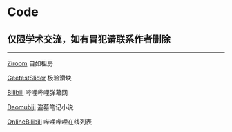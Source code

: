 # Code

## 仅限学术交流，如有冒犯请联系作者删除

-----------------
[Ziroom](https://www.ziroom.com)	自如租房

[GeetestSlider](https://www.geetest.com/demo/slide-popup.html)	极验滑块

[Bilibili](https://www.bilibili.com)	哔哩哔哩弹幕网

[Daomubiji](http://www.daomubiji.com)  盗墓笔记小说

[OnlineBilibili](https://www.bilibili.com/video/online.html) 哔哩哔哩在线列表